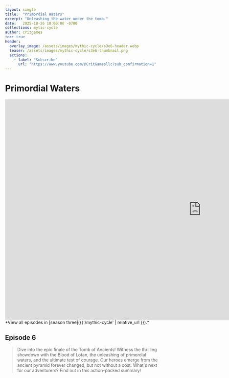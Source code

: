 ```yaml
---
layout: single
title:  "Primordial Waters"
excerpt: "Unleashing the water under the tomb."
date:   2025-10-26 18:00:00 -0700
collections: mytic-cycle
author: critgames
toc: true
header:
  overlay_image: /assets/images/mythic-cycle/s3e6-header.webp
  teaser: /assets/images/mythic-cycle/s3e6-thumbnail.png
  actions:
    - label: "Subscribe"
      url: "https://www.youtube.com/@CritGamesllc?sub_confirmation=1"
---
```


# Primordial Waters
<iframe width="1280" height="720" src="https://www.youtube.com/embed/7aijzfLLaE0?si=dhUGSmgZb0CJ7MSO" title="YouTube video player" frameborder="0" allow="accelerometer; autoplay; clipboard-write; encrypted-media; gyroscope; picture-in-picture; web-share" referrerpolicy="strict-origin-when-cross-origin" allowfullscreen></iframe>
*View all episodes in [season three]({{'/mythic-cycle' | relative_url }}).*

## Episode 6
> Dive into the epic finale of the Tomb of Ancients! Witness the thrilling showdown with the Blood of Lotan, the unleashing of primordial waters, and the ultimate test of courage. Our heroes emerge from the ancient pyramid forever changed, but not without a cost. What's next for our adventurers? Find out in this action-packed summary!
